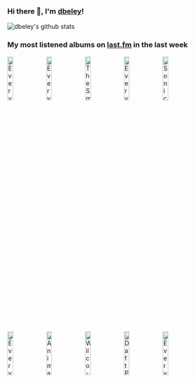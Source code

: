 ### Hi there 👋, I'm [dbeley](https://dbeley.ovh/en)!

![dbeley's github stats](https://github-readme-stats.vercel.app/api?username=dbeley)

### My most listened albums on [last.fm](https://www.last.fm/user/d_beley) in the last week

[<img src='https://lastfm.freetls.fastly.net/i/u/300x300/636bb0ff2f18ea8614ca670f4852d175.jpg' width='16%' height='16%' alt='Everything Everything - Raw Data Feel'>](https://www.last.fm/music/everything%2beverything/raw%2bdata%2bfeel)&nbsp;
[<img src='https://lastfm.freetls.fastly.net/i/u/300x300/ee4667ec9d824a16bbe76f6e76e1293e.png' width='16%' height='16%' alt='Everything Everything - Arc (Deluxe)'>](https://www.last.fm/music/everything%2beverything/arc%2b%2528deluxe%2529)&nbsp;
[<img src='https://lastfm.freetls.fastly.net/i/u/300x300/68280042a09a02810dcd0a927efd65d8.jpg' width='16%' height='16%' alt='The Smile - A Light For Attracting Attention'>](https://www.last.fm/music/the%2bsmile/a%2blight%2bfor%2battracting%2battention)&nbsp;
[<img src='https://lastfm.freetls.fastly.net/i/u/300x300/0530a2712afe3bb8c751304b33afc1ab.jpg' width='16%' height='16%' alt='Everything Everything - A Fever Dream'>](https://www.last.fm/music/everything%2beverything/a%2bfever%2bdream)&nbsp;
[<img src='https://lastfm.freetls.fastly.net/i/u/300x300/c925e49844fa45e6b704527787a24047.png' width='16%' height='16%' alt='Sonic Youth - The Eternal'>](https://www.last.fm/music/sonic%2byouth/the%2beternal)&nbsp;
<br>
[<img src='https://lastfm.freetls.fastly.net/i/u/300x300/73b8545dec6e8faa2dc672407c7450d2.jpg' width='16%' height='16%' alt='Everything Everything - Man Alive'>](https://www.last.fm/music/everything%2beverything/man%2balive)&nbsp;
[<img src='https://lastfm.freetls.fastly.net/i/u/300x300/102271a7f00843edc3b7c082fe831683.png' width='16%' height='16%' alt='Animal Collective - Feels'>](https://www.last.fm/music/animal%2bcollective/feels)&nbsp;
[<img src='https://lastfm.freetls.fastly.net/i/u/300x300/91366265bc85e99f063bfa473c69130a.jpg' width='16%' height='16%' alt='Wilco - Cruel Country'>](https://www.last.fm/music/wilco/cruel%2bcountry)&nbsp;
[<img src='https://lastfm.freetls.fastly.net/i/u/300x300/3b9e9decf68b4f109f57d72d8ebd4b4b.jpg' width='16%' height='16%' alt='Daft Punk - Alive 2007'>](https://www.last.fm/music/daft%2bpunk/alive%2b2007)&nbsp;
[<img src='https://lastfm.freetls.fastly.net/i/u/300x300/8de422e81877ac2386add5abb5c9b758.png' width='16%' height='16%' alt='Everything Everything - Get to Heaven (Deluxe)'>](https://www.last.fm/music/everything%2beverything/get%2bto%2bheaven%2b%2528deluxe%2529)&nbsp;
<br>
